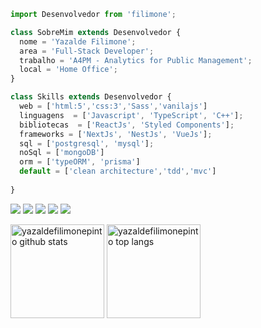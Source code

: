 ```js
import Desenvolvedor from 'filimone';

class SobreMim extends Desenvolvedor {
  nome = 'Yazalde Filimone';
  area = 'Full-Stack Developer';
  trabalho = 'A4PM - Analytics for Public Management';
  local = 'Home Office';
}

class Skills extends Desenvolvedor {
  web = ['html:5','css:3','Sass','vanilajs']
  linguagens  = ['Javascript', 'TypeScript', 'C++'];
  bibliotecas  = ['ReactJs', 'Styled Components'];
  frameworks = ['NextJs', 'NestJs', 'VueJs'];
  sql = ['postgresql', 'mysql'];
  noSql = ['mongoDB']
  orm = ['typeORM', 'prisma']
  default = ['clean architecture','tdd','mvc']
  
}


```

<p align="left">
  <a href="yazaldefilimon@gmail.com" alt="Gmail">
  <img src="https://img.shields.io/badge/-Gmail-FF0000?style=flat-square&labelColor=FF0000&logo=gmail&logoColor=white&link=LINK-DO-SEU-EMAIL" /></a>

  <a href="https://www.linkedin.com/in/yazalde-filimone-65142b206/" alt="Linkedin">
  <img src="https://img.shields.io/badge/-Linkedin-0e76a8?style=flat-square&logo=Linkedin&logoColor=white&link=LINK-DO-SEU-LINKEDIN" /></a>

  <a href="#" alt="WhatsApp">
  <img src="https://img.shields.io/badge/-WhatsApp-25d366?style=flat-square&labelColor=25d366&logo=whatsapp&logoColor=white&link=API-DO-SEU-WHATSAPP"/></a>

  <a href="#" alt="Facebook">
  <img src="https://img.shields.io/badge/-Facebook-3b5998?style=flat-square&labelColor=3b5998&logo=facebook&logoColor=white&link=LINK-DO-SEU-FACEBOOK"/></a>

  <a href="#" alt="Instagram">
  <img src="https://img.shields.io/badge/-Instagram-DF0174?style=flat-square&labelColor=DF0174&logo=instagram&logoColor=white&link=LINK-DO-SEU-INSTAGRAM"/></a>
</p>



<div style="display:block " align="left">
<img src="https://github-readme-stats.vercel.app/api?username=yazaldefilimonepinto&show_icons=true&?count_private=true&include_all_commits=true" height="150" alt="yazaldefilimonepinto github stats" />
<img src="https://github-readme-stats.vercel.app/api/top-langs/?username=yazaldefilimonepinto&hide=Makefile&layout=compact" height="150" alt="yazaldefilimonepinto top langs" />
</div>

